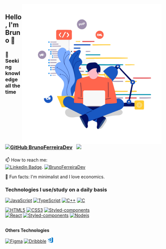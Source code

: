 <img align="right" src="https://github.com/BrunoFerreiraDev/BrunoFerreiraDev/blob/main/illustration.png" width="450"/>

## Hello, I'm Bruno 👋
### 🚀 Seeking knowledge all the time [![GitHub BrunoFerreiraDev](https://img.shields.io/github/followers/BrunoFerreiraDev?label=follow&style=social)](https://github.com/BrunoFerreiraDev)<sub>ㅤ</sub>![](https://komarev.com/ghpvc/?username=BrunoFerreiraDev&style=flat-square&color=13b982&label=Profile%20views)

📫  How to reach me:<br/>
[![Linkedin Badge](https://img.shields.io/badge/-LinkedIn-blue?style=flat-square&logo=Linkedin&logoColor=white&link=https://www.linkedin.com/in/BrunoFerreiraDev/)](https://www.linkedin.com/in/bruno-ferreira-santos-6b2428214/).
[![BrunoFerreiraDev](https://img.shields.io/static/v1?label=Blog%20-%20BrunoFerreiraDev&message=%20&color=green&style=flat-square&logoColor=white)](http://BrunoFerreiraDev.com.br/)
<br/>

📖  Fun facts: I'm minimalist and I love economics.



  ### Technologies I use/study on a daily basis

[![JavaScript](https://img.shields.io/badge/-JavaScript-black?style=flat-square&logo=javascript&link=https://github.com/ildaneta/)](https://github.com/BrunoFerreiraDev/)
[![TypeScript](https://img.shields.io/badge/-TypeScript-000000?style=flat-square&logo=typescript&link=https://github.com/ildaneta/)](https://github.com/BrunoFerreiraDev/)
[![C++](https://img.shields.io/badge/-C++-00599C?style=flat-square&logo=c++&link=https://github.com/ildaneta/)](https://github.com/BrunoFerreiraDev/)
[![C](https://img.shields.io/badge/-A8B9CC?style=flat-square&logo=c&logoColor=white&link=https://github.com/ildaneta/)](https://github.com/BrunoFerreiraDev/)


[![HTML5](https://img.shields.io/badge/-HTML5-E34F26?style=flat-square&logo=html5&logoColor=white&link=https://github.com/ildaneta/)](https://github.com/BrunoFerreiraDev/)
[![CSS3](https://img.shields.io/badge/-CSS3-1572B6?style=flat-square&logo=css3&link=https://github.com/ildaneta/)](https://github.com/BrunoFerreiraDev/)
[![Styled-components](https://img.shields.io/badge/-Styled%20Components-pink?style=flat-square&logo=styled-components)](https://github.com/BrunoFerreiraDev/)
<br/>
[![React](https://img.shields.io/badge/-React-black?style=flat-square&logo=react&link=https://github.com/ildaneta/)](https://github.com/BrunoFerreiraDev/)
[![Styled-components](https://img.shields.io/badge/Next.JS-black?style=flat-square&logo=Next.JS)](https://github.com/BrunoFerreiraDev/)
[![Nodejs](https://img.shields.io/badge/-Nodejs-black?style=flat-square&logo=Node.js&link=https://github.com/ildaneta/)](https://github.com/BrunoFerreiraDev/)
<br/><br/>

**Others Technologies**

[![Figma](https://img.shields.io/badge/-Figma-ffbaba?style=flat-square&logo=figma)](https://github.com/ildaneta/)
[![Dribbble](https://img.shields.io/badge/-Dribbble-d3a0c2?style=flat-square&logo=Dribbble&link=https://github.com/ildaneta/)](https://github.com/BrunoFerreiraDev/)
<code><img height="18" src="https://raw.githubusercontent.com/github/explore/80688e429a7d4ef2fca1e82350fe8e3517d3494d/topics/visual-studio-code/visual-studio-code.png"></code>

